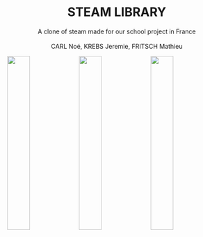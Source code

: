<div align="center">
  <h1 align="center">STEAM LIBRARY</h1>

  <p align="center">
    A clone of steam made for our school project in France
    <br />
    <br/>
     CARL Noé, KREBS Jeremie, FRITSCH Mathieu
  </p>
</div>

<div>
    <img src="https://user-images.githubusercontent.com/78510016/230232995-5276a367-01f7-492e-a028-66f8df3d746e.png" width="32%" />
    <img src="https://user-images.githubusercontent.com/78510016/230234340-01036855-093e-4136-bce0-cdd51e1ef27f.png" width="32%" />
    <img src="https://user-images.githubusercontent.com/78510016/230233170-952cff19-56a8-4ed0-9465-9a047c21cd9c.png" width="32%" />
</div>
